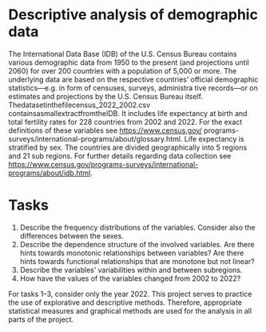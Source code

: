 # Descriptive analysis of demographic data

The International Data Base (IDB) of the U.S. Census Bureau contains various demographic data from 1950 to the present (and projections until 2060) for over 200 countries with a population of 5,000 or more. The underlying data are based on the respective countries’ official demographic statistics—e.g. in form of censuses, surveys, administra tive records—or on estimates and projections by the U.S. Census Bureau itself. Thedatasetinthefilecensus_2022_2002.csv containsasmallextractfromtheIDB. It includes life expectancy at birth and total fertility rates for 228 countries from 2002 and 2022. For the exact definitions of these variables see https://www.census.gov/ programs-surveys/international-programs/about/glossary.html. Life expectancy is stratified by sex. The countries are divided geographically into 5 regions and 21 sub regions. For further details regarding data collection see https://www.census.gov/programs-surveys/international-programs/about/idb.html.

# Tasks
  1. Describe the frequency distributions of the variables. Consider also the differences between the sexes.
  2. Describe the dependence structure of the involved variables. Are there hints towards monotonic relationships between variables? Are there hints towards functional relationships that are monotone but not linear?
  3. Describe the variables’ variabilities within and between subregions.
  4. How have the values of the variables changed from 2002 to 2022?

 For tasks 1–3, consider only the year 2022. This project serves to practice the use of explorative and descriptive methods. Therefore, appropriate statistical measures and graphical methods are used for the analysis in all parts of the project.
